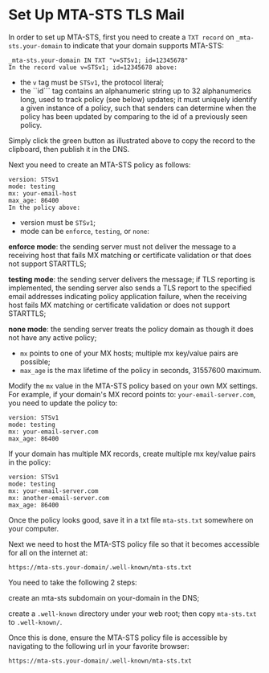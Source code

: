 # Set Up MTA-STS TLS Mail

In order to set up MTA-STS, first you need to create a ``TXT record`` on ``_mta-sts.your-domain`` to indicate that your domain supports MTA-STS:

```
_mta-sts.your-domain IN TXT "v=STSv1; id=12345678"
In the record value v=STSv1; id=12345678 above:
```

* the ``v`` tag must be ``STSv1``, the protocol literal;
* the ``id``` tag contains an alphanumeric string up to 32 alphanumerics long, used to track policy (see below) updates; it must uniquely identify a given instance of a policy, such that senders can determine when the policy has been updated by comparing to the id of a previously seen policy.

Simply click the green button as illustrated above to copy the record to the clipboard, then publish it in the DNS.

Next you need to create an MTA-STS policy as follows:

```
version: STSv1
mode: testing
mx: your-email-host
max_age: 86400
In the policy above:
```

* version must be ``STSv1``;
* mode can be ``enforce``, ``testing``, or ``none``:

**enforce mode**: the sending server must not deliver the message to a receiving host that fails MX matching or certificate validation or that does not support STARTTLS;

**testing mode**: the sending server delivers the message; if TLS reporting is implemented, the sending server also sends a TLS report to the specified email addresses indicating policy application failure, when the receiving host fails MX matching or certificate validation or does not support STARTTLS;

**none mode**: the sending server treats the policy domain as though it does not have any active policy;

* ``mx`` points to one of your MX hosts; multiple mx key/value pairs are possible;
* ``max_age`` is the max lifetime of the policy in seconds, 31557600 maximum.

Modify the ``mx`` value in the MTA-STS policy based on your own MX settings. For example, if your domain's MX record points to: ``your-email-server.com``, you need to update the policy to:

```
version: STSv1
mode: testing
mx: your-email-server.com
max_age: 86400
```

If your domain has multiple MX records, create multiple mx key/value pairs in the policy:

```
version: STSv1
mode: testing
mx: your-email-server.com
mx: another-email-server.com
max_age: 86400
```

Once the policy looks good, save it in a txt file ``mta-sts.txt`` somewhere on your computer.

Next we need to host the MTA-STS policy file so that it becomes accessible for all on the internet at:

```
https://mta-sts.your-domain/.well-known/mta-sts.txt
```

You need to take the following 2 steps:

create an mta-sts subdomain on your-domain in the DNS;

create a ``.well-known`` directory under your web root; then copy ``mta-sts.txt`` to ``.well-known/``.

Once this is done, ensure the MTA-STS policy file is accessible by navigating to the following url in your favorite browser:

```
https://mta-sts.your-domain/.well-known/mta-sts.txt
```